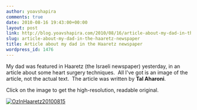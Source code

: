 ```yaml
---
author: yoavshapira
comments: true
date: 2010-08-16 19:43:00+00:00
layout: post
link: http://blog.yoavshapira.com/2010/08/16/article-about-my-dad-in-the-haaretz-newspaper/
slug: article-about-my-dad-in-the-haaretz-newspaper
title: Article about my dad in the Haaretz newspaper
wordpress_id: 1476
---
```


My dad was featured in Haaretz (the Israeli newspaper) yesterday, in an article about some heart surgery techniques.  All I've got is an image of the article, not the actual text.  The article was written by **Tal Aharoni**.  
  
Click on the image to get the high-resolution, readable original.  
  
[![OzInHaaretz20100815](http://farm5.static.flickr.com/4093/4898965562_457a60ab87.jpg)](http://www.flickr.com/photos/yoavshapira/4898965562/sizes/o/)
